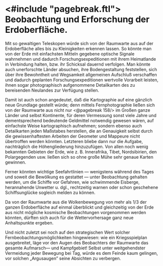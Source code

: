<#include "pagebreak.ftl">
Beobachtung und Erforschung der Erdoberfläche.
==============================================

Mit so gewaltigen Teleskopen würde sich von der Raumwarte
aus auf der Erdoberfläche alles bis zu Kleinigkeiten erkennen lassen.
So könnte man von der Erde mit einfachsten Mitteln gegebene
optische Signale wahrnehmen und dadurch Forschungsexpeditionen
mit ihrem Heimatlande in Verbindung halten, bzw.
ihr Schicksal dauernd verfolgen. Man könnte auch unerforschte
Länder absuchen, ihre Bodengestaltung feststellen, sich über ihre
Bewohntheit und Wegsamkeit allgemeinen Aufschluß verschaffen
und dadurch geplanten Forschungsexpeditionen wertvolle Vorarbeit
leisten, ihnen sogar photographisch aufgenommene Detailkarten
des zu bereisenden Neulandes zur Verfügung stellen.

Damit ist auch schon angedeutet, daß die Kartographie auf
eine gänzlich neue Grundlage gestellt würde; denn mittels Fernphotographie
ließen sich von der Raumwarte aus nicht nur
\<@pagebreak 158/> im Großen ganze Länder und selbst Kontinente, für deren Vermessung
sonst viele Jahre und dementsprechend bedeutende Geldmittel
notwendig gewesen wären, auf einfachste Weise kartographisch
aufnehmen; sondern ebenso auch Detailkarten jeden
Maßstabes herstellen, die an Genauigkeit selbst durch die
gewissenhaftesten Arbeiten der Geometer und Mappeure nicht übertroffen
werden könnten. Letzteren bliebe dann nur die Aufgabe,
nachträglich die Höhengliederung hinzuzufügen. Von allen noch
wenig bekannten Gebieten der Erde, wie z. B. Innerafrika, Tibet,
Nordsibirien, den Polargegenden usw. ließen sich so ohne große
Mühe sehr genaue Karten gewinnen.

Ferner könnten wichtige Seefahrtlinien — wenigstens während
des Tages und soweit die Bewölkung es gestattet — unter
Beobachtung gehalten werden, um die Schiffe vor Gefahren, wie
schwimmende Eisberge, herannahende Unwetter u. dgl., rechtzeitig
warnen oder schon geschehene Schiffsunglücke sogleich melden zu können.

Da von der Raumwarte aus die Wolkenbewegung von mehr
als 1/3 der ganzen Erdoberfläche auf einmal überblickt und gleichzeitig
von der Erde aus nicht mögliche kosmische Beobachtungen
vorgenommen werden könnten, dürften sich auch für die Wettervorhersage
ganz neue Anhaltspunkte ergeben.

Und nicht zuletzt sei noch auf den strategischen Wert solcher
Fernbeobachtungsmöglichkeiten hingewiesen: wie ein Kriegsspielplan
ausgebreitet, läge vor den Augen des Beobachters der
Raumwarte das gesamte Aufmarsch— und Kampfgebiet! Selbst
unter weitgehendster Vermeidung jeder Bewegung bei Tag, würde
es dem Feinde kaum gelingen, vor solchen „Argusaugen” seine
Absichten zu verbergen.

